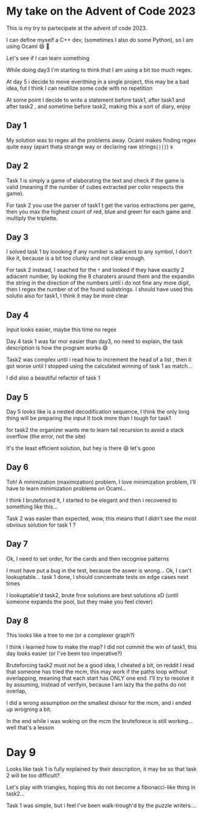 # My take on the Advent of Code 2023

This is my try to partecipate at the advent of code 2023.

I can define myself a C++ dev, (sometimes I also do some Python), so I am using Ocaml :smile:
:camel:

Let's see if I can learn something

While doing day3 I'm starting to think that I am using a bit too much regex.

At day 5 i decide to move everithing in a single project, this may be a bad idea, fut I think I can reutilize some code with no repetition

At some point I decide to write a statement before task1, after task1 and after task2 , and sometime before task2, making this a sort of diary, enjoy

## Day 1
My solution was to regex all the problems away.
Ocaml makes finding regex quite easy (apart thata strange  way or declaring raw strings`{||}`)
s
## Day 2
Task 1 is simply a game of elaborating the text and check if the game is valid (meaning if the number of cubes extracted per color respects the game).

For task 2 you use the parser of task1 t get the varios extractions per game, then you max the highest count of red, blue and green for each game and multiply the triplette.

## Day 3
I solved task 1 by loooking if any number is adiacent to any symbol, I don't like it, because is a bit too clunky and not clear enough.

For task 2 instead, I seached for the `*` and looked if they have exactly 2 adiacent number, by looking the 8 charaters around them and the expandin the string in the direction of the numbers until i do not fine any more digit, then I regex the number ot of the found substrings. I should have used this solutio also for task1, I think it may be more clear

## Day 4

Input looks easier, maybe this time no regex

Day 4 task 1 was far mor easier than day3, no need to explain, the task description is how the program works :smile:

Task2 was complex until i read how to increment the head of a list , then it got worse until I stopped using the calculated winning of task 1 as match...

I did also a beautiful refactor of task 1

## Day 5

Day 5 looks like is a nested decodification sequence, I think the only long thing will be preparing the input
It took more than I tough for task1

for task2 the organizer wants me to learn tail recursion to avoid a stack overflow (the error, not the site)

It's the least efficient solution, but hey is there :smile: let's gooo

## Day 6

Toh! A minimization (maximization) problem, I love minimization problem, I'll have to learn minimization problems on Ocaml...

I think I bruteforced it, I started to be elegant and then i recovered to something like this...

Task 2 was easier than expected, wow, this means that I didn't see the most obvious solution for task 1 ?

## Day 7

Ok, I need to set order, for the cards and then recognise patterns

I must have put a bug in the test, because the aswer is wrong...
Ok, I can't lookuptable... task 1 done, I should concentrate tests on edge cases next times

I lookuptable'd task2, brute frce solutions are best solutions xD (until someone expands the pool, but they make you feel clever)

## Day 8

This looks like a tree to me (or a complexer graph?)

I think i learned how to make the map?
I did not commit the win of task1, this day looks easier (or I've been too imperative?)

Bruteforcing task2 must not be a good idea, I cheated a bit, on reddit I read that someone has tried the mcm, this may work if the paths loop without overlapping, meaning that each start has ONLY one end.
I'll try to resolve it by assuming, instead of verifyin, because I am lazy tha the paths do not overlap,

I did a wrong assumption on the smallest divisor for the mcm, and i ended up wrogning a bit.

In the end while i was woking on the mcm the bruteforece is still working... well that's a lesson

# Day 9

Looks like task 1 is fully explained by their description, it may be so that task 2 will be too difficult?

Let's play with triangles, hoping this do not become a fibonacci-like thing in task2...

Task 1 was simple, but i feel I've been walk-trough'd by the puzzle writers....

